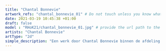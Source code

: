 ```yaml
---
title: "Chantal Bonnevie"
artwork_refs: "chantal_bonnevie_01" # Do not touch unless you know what you are doing
date: 2021-03-19 10:45:38 +01:00
draft: false
model : "RHoK21/chantal_bonnevie_01.jpg" # provide the url path to the model
artists: "Chantal Bonnevie"
artType: "2d"
simple_description: "Een werk door Chantal Bonnevie binnen de afdeling Tekenkunst.<br><br><br><br> Een project gerealiseerd door Dirk Derom in opdracht van het <a href='https://www.sdko.brussels'>SDKO</a> en met steun van de <a href='https://www.vgc.be/wie-zijn-wij/actief-beleid-brussel/onderwijs'>VGC</a>."
---
```

